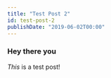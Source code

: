 ```yaml
---
title: "Test Post 2"
id: test-post-2
publishDate: "2019-06-02T00:00"
---
```

### Hey there you
*This* is a test post!
